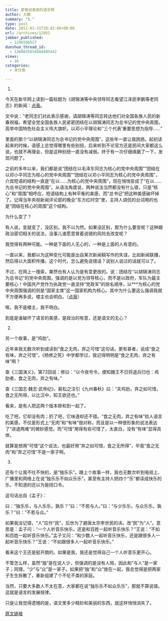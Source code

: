 ```yaml
---
title: 那曾经美丽的语言啊
author: 大鹏
summary: "1."
type: post
date: 2011-01-31T20:42:06+00:00
url: /archives/12951
jabber_published:
  - 1296506527
duoshuo_thread_id:
  - 1360835854884405442
views:
  - 16
categories:
  - 未分类

---
```

1.

今天在新华网上读到一篇标题为《胡锦涛等中央领导同志看望江泽民李鹏等老同志》的新闻：[点我][1]。

文中说：“老同志们对此表示感谢，请胡锦涛等同志转达他们对全国各族人民的新春祝福，希望全党全国各族人民紧密团结在以胡锦涛同志为总书记的党中央周围，高举中国特色社会主义伟大旗帜，以邓小平理论和&#8217;‘三个代表’重要思想为指导……”

里面的那个“以胡锦涛同志为总书记的党中央周围”，这些年一直让我困惑。起初读起来的时候，语感上总觉得哪里有些别扭，后来听到不论官方还是民间大家都这么说，也就不再理会，但是这种别扭一直没有减弱。终于有一次仔细琢磨了一下，发现问题了。

之前的多年以来，我们都是说“团结在以毛泽东同志为核心的党中央周围”“团结在以邓小平同志为核心的党中央周围”“团结在以邓小平同志为核心的党中央周围”，介宾短语的结构一直是“在以……为核心的党中央周围”，现在悄悄变成了“在以……为总书记的党中央周围”。从语法角度说，两种说法当然都没有什么错，只是“核心”和“周围”相呼应，短语结构上有种平衡的美感，而“总书记”把这种美感破坏掉了。记得当年央视新闻评论部的晚会“东方红时空”里，主持人调侃的台词用的也是“团结在核心的周围”这个结构。

为什么变了？

有人说，变就变了，没区别。我不以为然。如果没区别，那为什么要变呢？这种跟政治密切相关的说法，没事儿谁愿意冒着说错的风险去改变呢？

我觉得有两种可能。一种是下面的人无心的，一种是上面的人有意的。

一直以来，我都以为这种变化可能是出自某次新闻稿写作的失误，比如新闻联播，然后得以大面积传播。这个时代，怎么避免说错话？说别人说过的话就可以了。

不过，在网上一搜索，果然也有人认为是有意更改的。说：团结在“以胡锦涛同志为总书记”的党中央周围，强调的是以党为领导核心，而不是以政府，军队为最主要核心！中国共产党作为执政党一直坚持“党政军”的排名顺序，以\***为核心的党中央周围强调的则是“国家主席”这一国家机构为核心。其中为什么要这么强调我就不方便再多说，楼主也会明白。（[点我][2]）

唉，我不是楼主，我不明白。

到底是谁破坏了语言的美感，是政治的有意，还是语文的无心？

2.

另一个故事，是“鸡肋”。

近年来我无数次听到或读到“食之无肉，弃之可惜”这句话。更有甚者，说成“食之有味，弃之可惜”。《杨修之死》中学都学过，我记得明明是“食之无肉，弃之有味”啊？

查《三国演义》，第72回说：修曰：“以今夜号令，便知魏王不日将退兵归也：鸡肋者，食之无肉，弃之有味。”

查《三国志·魏志·武帝纪》，裴松之注引《九州春秋》曰：“夫鸡肋，弃之如可惜，食之无所得，以比汉中，知王欲还也。”

看来，是有人把这两个版本掺和到一起了。

吃了吧，它却没有肉；扔了吧，它味道却还不错。“食之无肉，弃之有味”给人语言的美感，不仅是形式上“无肉”和“有味”很对称，而且是以一种很形象的说法表达了“进退两难”的微妙感觉。而“可惜”用得有些可惜了，太直白，没有“有味”显得具体。

就算是想用“可惜”这个说法，也最好用“弃之如可惜，食之无所得”，毕竟“食之无肉”和“弃之可惜”不是一家子啊。

3.

还有个让我不吐不快的，是“独乐乐”。跟上个故事一样，我也无数次听到电视上、广播里和网络上在说“独乐乐不如众乐乐”，甚至有主持人把四个“乐”都读成快乐的乐，不知道的还以为是绕口令。

这句话出自《孟子》：

曰：“独乐乐，与人乐乐，孰乐？”曰：“不若与人。”曰：“与少乐乐，与众乐乐，孰乐？”曰：“不若与众。”

如果我没记错，“人”应作“民”，后世为了避唐太宗李世民的讳，改“民”为“人”。意思是：孟子问：“一个人听音乐快乐，还是和百姓一起听音乐快乐？”王说：“不如和百姓一起听音乐快乐。”孟子又问：“和少数人一起听音乐快乐，还是跟很多人一起听音乐快乐？”王说：“不如跟很多人一起听音乐快乐。”

看来这个王还是挺开朗的。如果是我，我还是觉得自己一个人听音乐更开心。

不管怎么样，虽然“独”是在说人少，但强调的是没有人陪，因此和“与人”是一家子；同理，“少”与“众”是一家子。如果把“独”和“众”放在一起，我总觉得是把两家子生生拆散了，重新组建了个不伦不类的家庭。

当然，只要大多数人不太在意，大家都在说“独乐乐不如众乐乐”，那就不算说错。这就是语言的发展规律。

只是让我觉得遗憾的是，语文里多少精妙和美丽的东西，就这样悄悄消失了。

 [1]: http://news.southcn.com/z/2011-01/31/content_19756276.htm "http://news.southcn.com/z/2011-01/31/content_19756276.htm"
 [2]: http://zhidao.baidu.com/question/119572553.html?fr=qrl&cid=973&index=1&fr2=query "http://zhidao.baidu.com/question/119572553.html?fr=qrl&cid=973&index=1&fr2=query"

[原文链接](http://dapengde.com/archives/12951)

